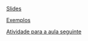 [Slides](https://docs.google.com/presentation/d/1ffCsEoAGY9WavoKD71Sa0SHPWl4vZxmAfcEqQ13V-u8/)

[Exemplos](AlocacaoDinamica.md)

[Atividade para a aula seguinte](./Atividade.md)
